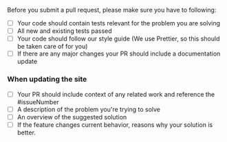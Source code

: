 Before you submit a pull request, please make sure you have to following:

- [ ] Your code should contain tests relevant for the problem you are solving
- [ ] All new and existing tests passed
- [ ] Your code should follow our style guide (We use Prettier, so this should be taken care of for you)
- [ ] If there are any major changes your PR should include a documentation update

### When updating the site

- [ ] Your PR should include context of any related work and reference the #issueNumber
- [ ] A description of the problem you're trying to solve
- [ ] An overview of the suggested solution
- [ ] If the feature changes current behavior, reasons why your solution is better.
